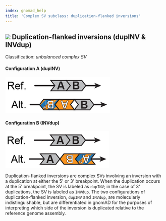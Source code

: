 ```yaml
---
index: gnomad_help  
title: 'Complex SV subclass: duplication-flanked inversions'  
---
```


## ![](https://placehold.it/15/71E38C/000000?text=+) Duplication-flanked inversions (dupINV & INVdup)  

Classification: _unbalanced complex SV_

#### Configuration A (dupINV)

![Duplication-flanked inversion (dupINV)](gnomAD_browser.SV_schematics_dupINV.jpg)  

#### Configuration B (INVdup)  

![Duplication-flanked inversion (INVdup)](gnomAD_browser.SV_schematics_INVdup.jpg)  

Duplication-flanked inversions are complex SVs involving an inversion with a duplication at either the 5' or 3' breakpoint. When the duplication occurs at the 5' breakpoint, the SV is labeled as `dupINV`; in the case of 3' duplications, the SV is labeled as `INVdup`. The two configurations of duplication-flanked inversion, `dupINV` and `INVdup`, are molecularly indistinguishable, but are differentiated in gnomAD for the purposes of interpreting which side of the inversion is duplicated relative to the reference genome assembly.  
